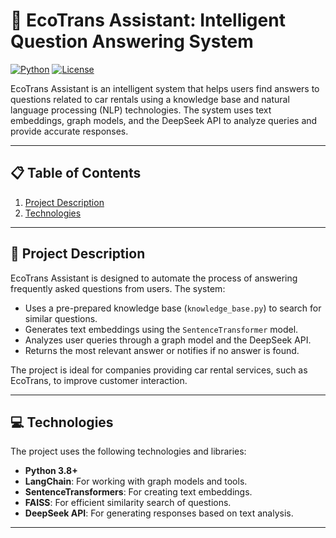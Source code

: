 # 🚗 EcoTrans Assistant: Intelligent Question Answering System
[![Python](https://img.shields.io/badge/Python-3.8%2B-blue)](https://www.python.org/)
[![License](https://img.shields.io/badge/License-MIT-green)](https://opensource.org/licenses/MIT)

EcoTrans Assistant is an intelligent system that helps users find answers to questions related to car rentals using a knowledge base and natural language processing (NLP) technologies. The system uses text embeddings, graph models, and the DeepSeek API to analyze queries and provide accurate responses.

---
## 📋 Table of Contents
1. [Project Description](#project-description)
2. [Technologies](#technologies)
---
## 🌟 Project Description

EcoTrans Assistant is designed to automate the process of answering frequently asked questions from users. The system:
- Uses a pre-prepared knowledge base (`knowledge_base.py`) to search for similar questions.
- Generates text embeddings using the `SentenceTransformer` model.
- Analyzes user queries through a graph model and the DeepSeek API.
- Returns the most relevant answer or notifies if no answer is found.

The project is ideal for companies providing car rental services, such as EcoTrans, to improve customer interaction.

---
## 💻 Technologies

The project uses the following technologies and libraries:
- **Python 3.8+**
- **LangChain**: For working with graph models and tools.
- **SentenceTransformers**: For creating text embeddings.
- **FAISS**: For efficient similarity search of questions.
- **DeepSeek API**: For generating responses based on text analysis.
---